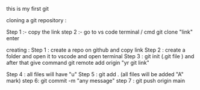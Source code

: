 this is my first git 

cloning a git repository : 

Step 1 :- copy the link 
step 2 :- go to vs code terminal / cmd 
          git clone "link"
          enter 
          
creating : 
Step 1 : create a repo on github and copy link
Step 2 : create a folder and open it to vscode and open terminal
Step 3 : git init (.git file ) and after that give command git remote add origin "yr git link"

Step 4 : all files will have "u" 
Step 5 : git add . (all files will be added "A" mark)
step 6: git commit -m "any message"
step 7 : git push origin main
